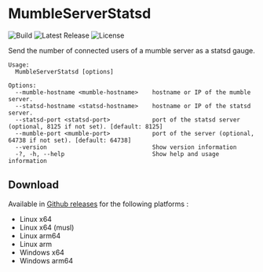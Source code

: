 # MumbleServerStatsd

![Build](https://github.com/corenting/MumbleServerStatsd/workflows/Build/badge.svg?branch=master) ![Latest Release](https://img.shields.io/github/v/release/corenting/MumbleServerStatsd) ![License](https://img.shields.io/github/license/corenting/MumbleServerStatsd)

Send the number of connected users of a mumble server as a statsd gauge.

```
Usage:
  MumbleServerStatsd [options]

Options:
  --mumble-hostname <mumble-hostname>    hostname or IP of the mumble server.
  --statsd-hostname <statsd-hostname>    hostname or IP of the statsd server.
  --statsd-port <statsd-port>            port of the statsd server (optional, 8125 if not set). [default: 8125]
  --mumble-port <mumble-port>            port of the server (optional, 64738 if not set). [default: 64738]
  --version                              Show version information
  -?, -h, --help                         Show help and usage information
```

## Download

Available in [Github releases](https://github.com/corenting/MumbleServerStatsd/releases/latest) for the following platforms :
- Linux x64
- Linux x64 (musl)
- Linux arm64
- Linux arm
- Windows x64
- Windows arm64
